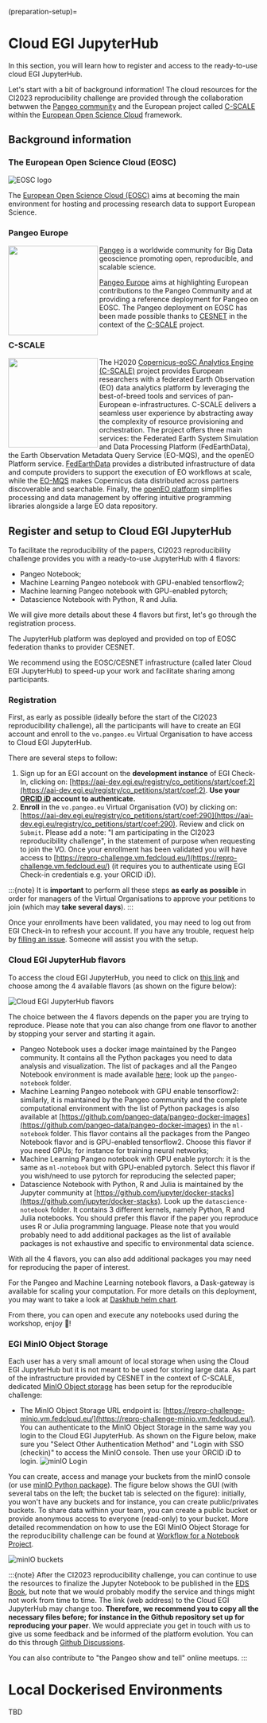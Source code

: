 (preparation-setup)=

# Cloud EGI JupyterHub

In this section, you will learn how to register and access to the ready-to-use cloud EGI JupyterHub.

Let's start with a bit of background information! The cloud resources for the CI2023 reproducibility challenge are provided through the collaboration betwwen the [Pangeo community](https://pangeo.io) and the European project called [C-SCALE](https://c-scale.eu) within the [European Open Science Cloud](https://eosc-portal.eu/about/eosc) framework.

## Background information

### The European Open Science Cloud (EOSC)

![EOSC logo](../figures/EOSC_logo-small.png)

The [European Open Science Cloud (EOSC)](https://eosc-portal.eu/about/eosc) aims at becoming the main environment for hosting and processing research data to support European Science. 

### Pangeo Europe 

<img src="https://github.com/eds-book/reproducibility-challenge-2023/raw/main/challenge/figures/pangeo_name_logo.png" width="180" align="Left" /></a>

[Pangeo](https://pangeo.io/) is a worldwide community for Big Data geoscience promoting open, reproducible, and scalable science. 

[Pangeo Europe](https://pangeo.io/meeting-notes.html) aims at highlighting European contributions to the Pangeo Community and at providing a reference deployment for Pangeo on EOSC. 
The Pangeo deployment on EOSC has been made possible thanks to [CESNET](https://www.cesnet.cz/?lang=en) in the context of the [C-SCALE](https://c-scale.eu) project.

### C-SCALE

<img src="https://github.com/eds-book/reproducibility-challenge-2023/raw/main/challenge/figures/logo-c-scale-vertical-blue.png" width="180" align="Left" />

The H2020 [Copernicus-eoSC Analytics Engine (C-SCALE)](https://c-scale.eu) project provides European researchers with a federated Earth Observation (EO) data analytics platform by leveraging the best-of-breed tools and services of pan-European e-infrastructures. C-SCALE delivers a seamless user experience by abstracting away the complexity of resource provisioning and orchestration. The project offers three main services: the Federated Earth System Simulation and Data Processing Platform (FedEarthData), the Earth Observation Metadata Query Service (EO-MQS), and the openEO Platform service. [FedEarthData](https://c-scale.eu/fedearthdata/) provides a distributed infrastructure of data and compute providers to support the execution of EO workflows at scale, while the [EO-MQS](https://c-scale.eu/eo-mqs/) makes Copernicus data distributed across partners discoverable and searchable. Finally, the [openEO platform](https://c-scale.eu/openeo-platform/) simplifies processing and data management by offering intuitive programming libraries alongside a large EO data repository.

## Register and setup to Cloud EGI JupyterHub

To facilitate the reproducibility of the papers, CI2023 reproducibility challenge provides you with a ready-to-use JupyterHub with 4 flavors: 
- Pangeo Notebook;
- Machine Learning Pangeo notebook with GPU-enabled tensorflow2;
- Machine learning Pangeo notebook with GPU-enabled pytorch;
- Datascience Notebook with Python, R and Julia.

We will give more details about these 4 flavors but first, let's go through the registration process.

The JupyterHub platform was deployed and provided on top of EOSC federation thanks to provider CESNET. 

We recommend using the EOSC/CESNET infrastructure (called later Cloud EGI JupyterHub) to speed-up your work and facilitate sharing among participants.

### Registration

First, as early as possible (ideally before the start of the CI2023 reproducibility challenge), all the participants will have to create an EGI account and enroll to the `vo.pangeo.eu` Virtual Organisation to have access to Cloud EGI JupyterHub.

There are several steps to follow:

1. Sign up for an EGI account on the **development instance** of EGI Check-In, clicking on: [https://aai-dev.egi.eu/registry/co_petitions/start/coef:2](https://aai-dev.egi.eu/registry/co_petitions/start/coef:2). **Use your [ORCID iD](https://orcid.org/) account to authenticate.**
2. **Enroll** in the `vo.pangeo.eu` Virtual Organisation (VO) by clicking on: [https://aai-dev.egi.eu/registry/co_petitions/start/coef:290](https://aai-dev.egi.eu/registry/co_petitions/start/coef:290). Review and click on `Submit`. Please add a note: "I am participating in the CI2023 reproducibility challenge", in the statement of purpose when requesting to join the VO. Once your enrollment has been validated you will have access to [https://repro-challenge.vm.fedcloud.eu/](https://repro-challenge.vm.fedcloud.eu/) (it requires you to authenticate using EGI Check-in credentials e.g. your ORCID iD). 

:::{note}
It is **important** to perform all these steps **as early as possible** in order for managers of the Virtual Organisations to approve your petitions to join (which may **take several days**).
:::

Once your enrollments have been validated, you may need to log out from EGI Check-in to refresh your account. If you have any trouble, request help by [filling an issue](https://github.com/eds-book/reproducibility-challenge-2023/issues/new). Someone will assist you with the setup.

### Cloud EGI JupyterHub flavors

To access the cloud EGI JupyterHub, you need to click on [this link](https://repro-challenge.vm.fedcloud.eu/) and choose among the 4 available flavors (as shown on the figure below):

![Cloud EGI JupyterHub flavors](../figures/flavors.png)

The choice between the 4 flavors depends on the paper you are trying to reproduce. Please note that you can also change from one flavor to another by stopping your server and starting it again.

- Pangeo Notebook uses a docker image maintained by the Pangeo community. It contains all the Python packages you need to data analysis and visualization. The list of packages and all the Pangeo Notebook environment is made available [here](https://github.com/pangeo-data/pangeo-docker-images); look up the `pangeo-notebook` folder. 
- Machine Learning Pangeo notebook with GPU enable tensorflow2: similarly, it is maintained by the Pangeo community and the complete computational environment with the list of Python packages is also available at [https://github.com/pangeo-data/pangeo-docker-images](https://github.com/pangeo-data/pangeo-docker-images) in the `ml-notebook` folder. This flavor contains all the packages from the Pangeo Notebook flavor and is GPU-enabled tensorflow2. Choose this flavor if you need GPUs; for instance for training neural networks;
- Machine Learning Pangeo notebook with GPU enable pytorch: it is the same as `ml-notebook` but with GPU-enabled pytorch. Select this flavor if you wish/need to use pytorch for reproducing the selected paper;
- Datascience Notebook with Python, R and Julia is maintained by the Jupyter community at [https://github.com/jupyter/docker-stacks](https://github.com/jupyter/docker-stacks). Look up the `datascience-notebook` folder. It contains 3 different kernels, namely Python, R and Julia notebooks. You should prefer this flavor if the paper you reproduce uses R or Julia programming language. Please note that you would probably need to add additional packages as the list of available packages is not exhaustive and specific to environmental data science.

With all the 4 flavors, you can also add additional packages you may need for reproducing the paper of interest.

For the Pangeo and Machine Learning notebook flavors, a Dask-gateway is available for scaling your computation. For more details on this deployment, you may want to take a look at [Daskhub helm chart](https://github.com/dask/helm-chart/tree/main/daskhub).

From there, you can open and execute any notebooks used during the workshop, enjoy 🚀!

### EGI MinIO Object Storage

Each user has a very small amount of local storage when using the Cloud EGI JupyterHub but it is not meant to be used for storing large data. 
As part of the infrastructure provided by CESNET in the context of C-SCALE, dedicated [MinIO Object storage](https://min.io) has been setup for the reproducible challenge:
- The MinIO Object Storage URL endpoint is: [https://repro-challenge-minio.vm.fedcloud.eu/](https://repro-challenge-minio.vm.fedcloud.eu/). You can authenticate to the MinIO Object Storage in the same way you login to the Cloud EGI JupyterHub. As shown on the Figure below, make sure you "Select Other Authentication Method" and "Login with SSO (checkin)" to access the MinIO console. Then use your ORCID iD to login.
![minIO Login](../figures/minIO_login.png)

You can create, access and manage your buckets from the minIO console (or use [minIO Python package](https://min.io/docs/minio/linux/developers/python/minio-py.html)). The figure below shows the GUI (with several tabs on the left; the bucket tab is selected on the figure): initially, you won't have any buckets and for instance, you can create public/privates buckets. To share data withinn your team, you can create a public bucket or provide anonymous access to everyone (read-only) to your bucket. More detailed recommendation on how to use the EGI MinIO Object Storage for the reproducibility challenge can be found at [Workflow for a Notebook Project](https://eds-book.github.io/reproducibility-challenge-2023/teams/workflow.html).

![minIO buckets](../figures/minIO_buckets.png)


:::{note}
After the CI2023 reproducibility challenge, you can continue to use the resources to finalize the Jupyter Notebook to be published in the [EDS Book](https://edsbook.org), but note that we would probably modify the service and things might not work from time to time. The link (web address) to the Cloud EGI JupyterHub may change too. **Therefore, we recommend you to copy all the necessary files before; for instance in the Github repository set up for reproducing your paper**.
We would appreciate you get in touch with us to give us some feedback and be informed of the platform evolution. You can do this through [Github Discussions](https://github.com/eds-book/reproducibility-challenge-2023/discussions).

You can also contribute to "the Pangeo show and tell" online meetups.
:::

# Local Dockerised Environments
TBD